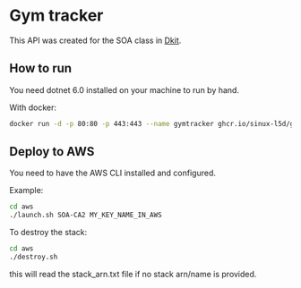 # Gym tracker

This API was created for the SOA class in [Dkit](https://www.dkit.ie/).

## How to run

You need dotnet 6.0 installed on your machine to run by hand.

With docker:

```bash
docker run -d -p 80:80 -p 443:443 --name gymtracker ghcr.io/sinux-l5d/gymtracker-dotnet:latest
```

## Deploy to AWS

You need to have the AWS CLI installed and configured.

Example:

```bash
cd aws
./launch.sh SOA-CA2 MY_KEY_NAME_IN_AWS
```

To destroy the stack:

```bash
cd aws
./destroy.sh
```

this will read the stack_arn.txt file if no stack arn/name is provided.